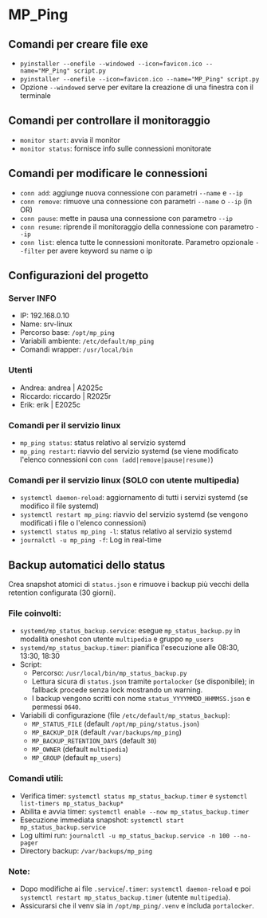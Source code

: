 # MP_Ping

## Comandi per creare file exe
- `pyinstaller --onefile --windowed --icon=favicon.ico --name="MP_Ping" script.py`
- `pyinstaller --onefile --icon=favicon.ico --name="MP_Ping" script.py`
- Opzione `--windowed` serve per evitare la creazione di una finestra con il terminale
 
## Comandi per controllare il monitoraggio
- `monitor start`: avvia il monitor
- `monitor status`: fornisce info sulle connessioni monitorate

## Comandi per modificare le connessioni
- `conn add`: aggiunge nuova connessione con parametri `--name` e `--ip`
- `conn remove`: rimuove una connessione con parametri `--name` o `--ip` (in OR)
- `conn pause`: mette in pausa una connessione con parametro `--ip`
- `conn resume`: riprende il monitoraggio della connessione con parametro `--ip`
- `conn list`: elenca tutte le connessioni monitorate. Parametro opzionale `--filter` per avere keyword su name o ip

## Configurazioni del progetto
### Server INFO
- IP: 192.168.0.10
- Name: srv-linux
- Percorso base: `/opt/mp_ping`
- Variabili ambiente: `/etc/default/mp_ping`
- Comandi wrapper: `/usr/local/bin`

### Utenti
- Andrea: andrea | A2025c
- Riccardo: riccardo | R2025r
- Erik: erik | E2025c

### Comandi per il servizio linux
- `mp_ping status`: status relativo al servizio systemd
- `mp_ping restart`: riavvio del servizio systemd (se viene modificato l'elenco connessioni con `conn (add|remove|pause|resume)`)

### Comandi per il servizio linux (SOLO con utente multipedia)
- `systemctl daemon-reload`: aggiornamento di tutti i servizi systemd (se modifico il file systemd)
- `systemctl restart mp_ping`: riavvio del servizio systemd (se vengono modificati i file o l'elenco connessioni)
- `systemctl status mp_ping -l`: status relativo al servizio systemd
- `journalctl -u mp_ping -f`: Log in real-time

## Backup automatici dello status
Crea snapshot atomici di `status.json` e rimuove i backup più vecchi della retention configurata (30 giorni).

### File coinvolti:
- `systemd/mp_status_backup.service`: esegue `mp_status_backup.py` in modalità oneshot con utente `multipedia` e gruppo `mp_users`
- `systemd/mp_status_backup.timer`: pianifica l'esecuzione alle 08:30, 13:30, 18:30
- Script:
  - Percorso: `/usr/local/bin/mp_status_backup.py`
  - Lettura sicura di `status.json` tramite `portalocker` (se disponibile); in fallback procede senza lock mostrando un warning.
  - I backup vengono scritti con nome `status_YYYYMMDD_HHMMSS.json` e permessi `0640`.
- Variabili di configurazione (file `/etc/default/mp_status_backup`):
  - `MP_STATUS_FILE` (default `/opt/mp_ping/status.json`)
  - `MP_BACKUP_DIR` (default `/var/backups/mp_ping`)
  - `MP_BACKUP_RETENTION_DAYS` (default `30`)
  - `MP_OWNER` (default `multipedia`)
  - `MP_GROUP` (default `mp_users`)

### Comandi utili:
- Verifica timer: `systemctl status mp_status_backup.timer` e `systemctl list-timers mp_status_backup*`
- Abilita e avvia timer: `systemctl enable --now mp_status_backup.timer`
- Esecuzione immediata snapshot: `systemctl start mp_status_backup.service`
- Log ultimi run: `journalctl -u mp_status_backup.service -n 100 --no-pager`
- Directory backup: `/var/backups/mp_ping`

### Note:
- Dopo modifiche ai file `.service`/`.timer`: `systemctl daemon-reload` e poi `systemctl restart mp_status_backup.timer` (utente `multipedia`).
- Assicurarsi che il venv sia in `/opt/mp_ping/.venv` e includa `portalocker`.